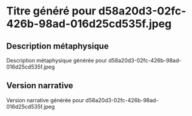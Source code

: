 # Titre généré pour d58a20d3-02fc-426b-98ad-016d25cd535f.jpeg

## Description métaphysique
Description métaphysique générée pour d58a20d3-02fc-426b-98ad-016d25cd535f.jpeg

## Version narrative
Version narrative générée pour d58a20d3-02fc-426b-98ad-016d25cd535f.jpeg
